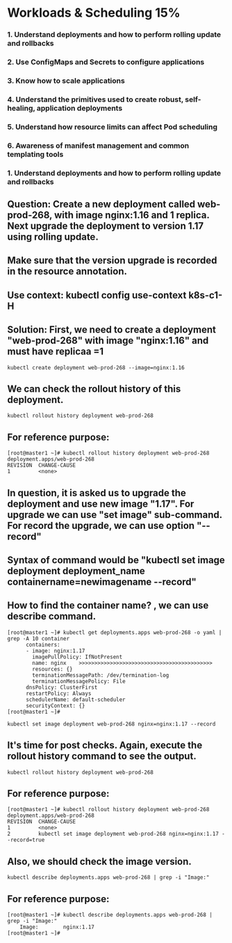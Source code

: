  
# Workloads & Scheduling 15%

### 1. Understand deployments and how to perform rolling update and rollbacks
### 2. Use ConfigMaps and Secrets to configure applications
### 3. Know how to scale applications
### 4. Understand the primitives used to create robust, self-healing, application deployments
### 5. Understand how resource limits can affect Pod scheduling
### 6. Awareness of manifest management and common templating tools
     
     
     
### 1. Understand deployments and how to perform rolling update and rollbacks
     
## Question: Create a new deployment called web-prod-268, with image nginx:1.16 and 1 replica. Next upgrade the deployment to version 1.17 using rolling update.
## Make sure that the version upgrade is recorded in the resource annotation. 
## Use context: kubectl config use-context k8s-c1-H

## Solution: First, we need to create a deployment "web-prod-268" with image "nginx:1.16" and must have replicaa =1
```
kubectl create deployment web-prod-268 --image=nginx:1.16
```

## We can check the rollout history of this deployment.
```
kubectl rollout history deployment web-prod-268
```

## For reference purpose:
```
[root@master1 ~]# kubectl rollout history deployment web-prod-268 
deployment.apps/web-prod-268 
REVISION  CHANGE-CAUSE
1         <none>
```

## In question, it is asked us to upgrade the deployment and use new image "1.17". For  upgrade we can use "set image" sub-command. For record the upgrade, we can use option "--record"
## Syntax of command would be "kubectl set image deployment deployment_name containername=newimagename --record"
## How to find the container name? , we can use describe command. 

```
[root@master1 ~]# kubectl get deployments.apps web-prod-268 -o yaml | grep -A 10 container 
      containers:
      - image: nginx:1.17
        imagePullPolicy: IfNotPresent
        name: nginx    >>>>>>>>>>>>>>>>>>>>>>>>>>>>>>>>>>>>>>>>>>>
        resources: {}
        terminationMessagePath: /dev/termination-log
        terminationMessagePolicy: File
      dnsPolicy: ClusterFirst
      restartPolicy: Always
      schedulerName: default-scheduler
      securityContext: {}
[root@master1 ~]#
```

```
kubectl set image deployment web-prod-268 nginx=nginx:1.17 --record
```

## It's time for post checks. Again, execute the rollout history command to see the output.
```
kubectl rollout history deployment web-prod-268
```
## For reference purpose:
```
[root@master1 ~]# kubectl rollout history deployment web-prod-268 
deployment.apps/web-prod-268 
REVISION  CHANGE-CAUSE
1         <none>
2         kubectl set image deployment web-prod-268 nginx=nginx:1.17 --record=true
```

## Also, we should check the image version.

```
kubectl describe deployments.apps web-prod-268 | grep -i "Image:"
```

## For reference purpose:
```
[root@master1 ~]# kubectl describe deployments.apps web-prod-268 | grep -i "Image:"
    Image:        nginx:1.17
[root@master1 ~]#
```



